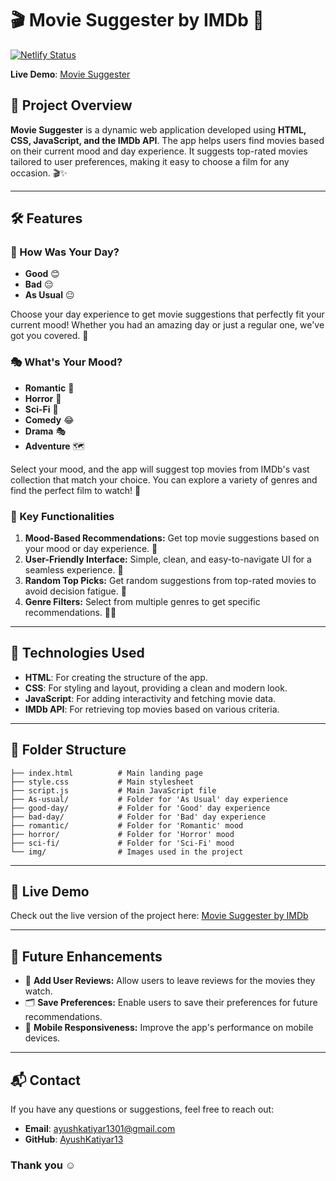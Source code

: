 # 🎬 Movie Suggester by IMDb 🎥

[![Netlify Status](https://api.netlify.com/api/v1/badges/YOUR_BADGE_LINK/status)](https://movie-suggester-by-imdb.netlify.app/)

**Live Demo**: [Movie Suggester](https://movie-suggester-by-imdb.netlify.app/)

## 🌟 Project Overview

**Movie Suggester** is a dynamic web application developed using **HTML, CSS, JavaScript, and the IMDb API**. The app helps users find movies based on their current mood and day experience. It suggests top-rated movies tailored to user preferences, making it easy to choose a film for any occasion. 🎬✨

---

## 🛠️ Features

### 🥳 How Was Your Day?

- **Good** 😊
- **Bad** 😔
- **As Usual** 😐

Choose your day experience to get movie suggestions that perfectly fit your current mood! Whether you had an amazing day or just a regular one, we've got you covered. 💪

### 🎭 What's Your Mood?

- **Romantic** 💖
- **Horror** 👻
- **Sci-Fi** 🚀
- **Comedy** 😂
- **Drama** 🎭
- **Adventure** 🗺️

Select your mood, and the app will suggest top movies from IMDb's vast collection that match your choice. You can explore a variety of genres and find the perfect film to watch! 🍿

### 🎯 Key Functionalities

1. **Mood-Based Recommendations:** Get top movie suggestions based on your mood or day experience. 🥳
2. **User-Friendly Interface:** Simple, clean, and easy-to-navigate UI for a seamless experience. 🎨
3. **Random Top Picks:** Get random suggestions from top-rated movies to avoid decision fatigue. 🤩
4. **Genre Filters:** Select from multiple genres to get specific recommendations. 🕵️‍♂️

---

## 🚀 Technologies Used

- **HTML**: For creating the structure of the app.
- **CSS**: For styling and layout, providing a clean and modern look.
- **JavaScript**: For adding interactivity and fetching movie data.
- **IMDb API**: For retrieving top movies based on various criteria.

---

## 📂 Folder Structure

```
├── index.html          # Main landing page
├── style.css           # Main stylesheet
├── script.js           # Main JavaScript file
├── As-usual/           # Folder for 'As Usual' day experience
├── good-day/           # Folder for 'Good' day experience
├── bad-day/            # Folder for 'Bad' day experience
├── romantic/           # Folder for 'Romantic' mood
├── horror/             # Folder for 'Horror' mood
├── sci-fi/             # Folder for 'Sci-Fi' mood
└── img/                # Images used in the project
```

---

## 🔗 Live Demo

Check out the live version of the project here: [Movie Suggester by IMDb](https://movie-suggester-by-imdb.netlify.app/)

---

## 🚧 Future Enhancements

- 🎯 **Add User Reviews:** Allow users to leave reviews for the movies they watch.
- 🗂️ **Save Preferences:** Enable users to save their preferences for future recommendations.
- 📱 **Mobile Responsiveness:** Improve the app's performance on mobile devices.

---

## 📬 Contact

If you have any questions or suggestions, feel free to reach out:

- **Email**: [ayushkatiyar1301@gmail.com](mailto:ayushkatiyar1301@gmail.com)
- **GitHub**: [AyushKatiyar13](https://github.com/AyushKatiyar13)

### Thank you ☺️
